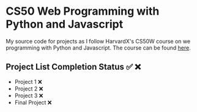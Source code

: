 # CS50 Web Programming with Python and Javascript

My source code for projects as I follow HarvardX's CS50W course on we programming with Python and Javascript. The course can be found [here](https://courses.edx.org/courses/course-v1:HarvardX+CS50W+Web/course/).

## Project List Completion Status :white_check_mark: :x:
* Project 1 :x:
* Project 2 :x:
* Project 3 :x:
* Final Project :x: